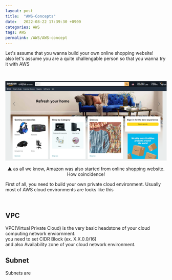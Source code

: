```yaml
---
layout: post
title:  "AWS-Concepts"
date:   2022-08-22 17:39:30 +0900
categories: AWS
tags: AWS
permalink: /AWS/AWS-concept
---
```


Let's assume that you wanna build your own online shopping website! \
also let's assume you are a quite challengable person so that you wanna try it with AWS

<br/>

![amazon-website](/assets/amazon-page.png)
<p align="center" > ▲ as all we know, Amazon was also started from online shopping website. How coincidence!</p>

First of all, you need to build your own private cloud environment.
Usually most of AWS cloud environments are looks like this

<br/>

## VPC

VPC(Virtual Private Cloud) is the very basic headstone of your cloud computing network enviornment.  
you need to set CIDR Block (ex. X.X.0.0/16) \
and also Availability zone of your cloud network environment.

## Subnet
Subnets are 
